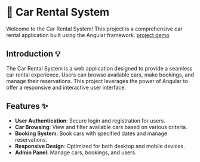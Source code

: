 # 🚗 Car Rental System

Welcome to the Car Rental System! This project is a comprehensive car rental application built using the Angular framework.
[project demo](https://abdulrahman-mohamed-amin.github.io/car-rent/)
## Introduction 💡

The Car Rental System is a web application designed to provide a seamless car rental experience. Users can browse available cars, make bookings, and manage their reservations. This project leverages the power of Angular to offer a responsive and interactive user interface.

## Features ✨

- **User Authentication**: Secure login and registration for users.
- **Car Browsing**: View and filter available cars based on various criteria.
- **Booking System**: Book cars with specified dates and manage reservations.
- **Responsive Design**: Optimized for both desktop and mobile devices.
- **Admin Panel**: Manage cars, bookings, and users.
